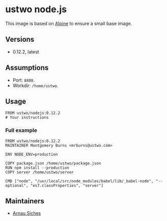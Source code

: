 # ustwo node.js

This image is based on [Alpine](https://alpinelinux.org) to ensure a small base
image.

## Versions

* 0.12.2, latest

## Assumptions

* Port: `8888`.
* Workdir: `/home/ustwo`.

## Usage

    FROM ustwo/nodejs:0.12.2
    # Your instructions

### Full example

    FROM ustwo/nodejs:0.12.2
    MAINTAINER Montgomery Burns <mrburns@ustwo.com>

    ENV NODE_ENV=production

    COPY package.json /home/ustwo/package.json
    RUN npm install --production
    COPY server /home/ustwo/server

    CMD ["node", "/usr/local/src/node_modules/babel/lib/_babel-node", "--optional", "es7.classProperties", "server"]

## Maintainers

* [Arnau Siches](mailto:arnau@ustwo.com)
